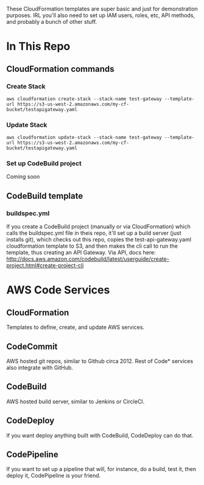 These CloudFormation templates are super basic and just for demonstration purposes. IRL you'll also need to set up IAM users, roles, etc, API methods, and probably a bunch of other stuff.

# In This Repo

## CloudFormation commands

### Create Stack

`aws cloudformation create-stack --stack-name test-gateway --template-url https://s3-us-west-2.amazonaws.com/my-cf-bucket/testapigateway.yaml`

### Update Stack
`aws cloudformation update-stack --stack-name test-gateway --template-url https://s3-us-west-2.amazonaws.com/my-cf-bucket/testapigateway.yaml`

### Set up CodeBuild project
Coming soon


## CodeBuild template

### buildspec.yml

If you create a CodeBuild project (manually or via CloudFormation) which calls the buildspec.yml file in theis repo, it'll set up a build server (just installs git), which checks out this repo, copies the test-api-gateway.yaml cloudformation template to S3, and then makes the cli call to run the template, thus creating an API Gateway.
Via API, docs here: http://docs.aws.amazon.com/codebuild/latest/userguide/create-project.html#create-project-cli



# AWS Code Services

## CloudFormation
Templates to define, create, and update AWS services.

## CodeCommit
AWS hosted git repos, similar to Github circa 2012. Rest of Code* services also integrate with GitHub.

## CodeBuild
AWS hosted build server, similar to Jenkins or CircleCI.

## CodeDeploy
If you want deploy anything built with CodeBuild, CodeDeploy can do that.

## CodePipeline
If you want to set up a pipeline that will, for instance, do a build, test it, then deploy it, CodePipeline is your friend.
